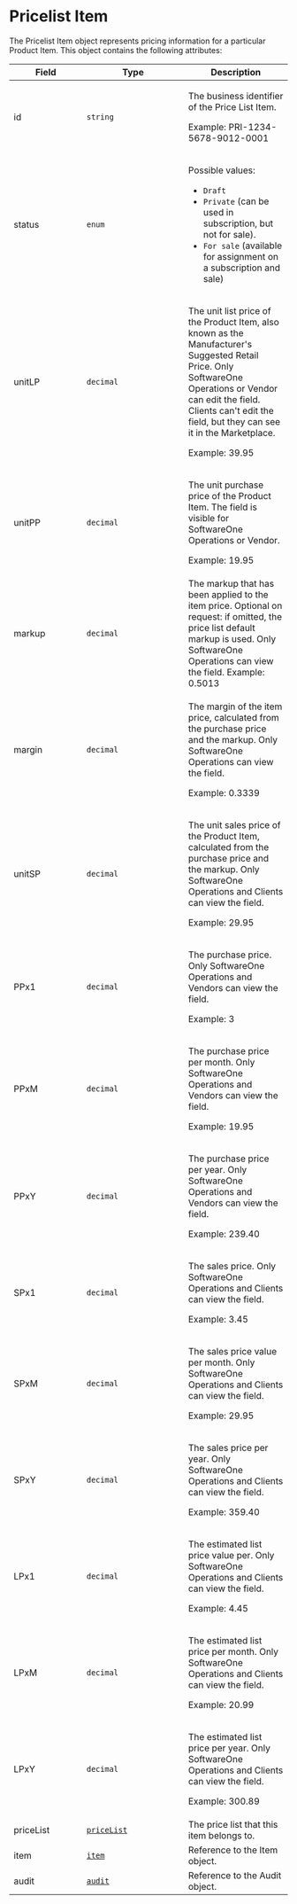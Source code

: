 # Pricelist Item

The Pricelist Item object represents pricing information for a particular Product Item. This object contains the following attributes:

<table><thead><tr><th width="116">Field</th><th width="168">Type</th><th>Description</th></tr></thead><tbody><tr><td>id</td><td><code>string</code></td><td><p>The business identifier of the Price List Item. </p><p>Example: PRI-1234-5678-9012-0001</p></td></tr><tr><td>status</td><td><code>enum</code></td><td><p>Possible values:</p><ul><li><code>Draft</code></li><li><code>Private</code> (can be used in subscription, but not for sale).</li><li><code>For sale</code> (available for assignment on a subscription and sale)</li></ul></td></tr><tr><td>unitLP</td><td><code>decimal</code></td><td><p>The unit list price of the Product Item, also known as the Manufacturer's Suggested Retail Price. Only SoftwareOne Operations or Vendor can edit the field. Clients can't edit the field, but they can see it in the Marketplace. </p><p>Example: 39.95</p></td></tr><tr><td>unitPP</td><td><code>decimal</code></td><td><p>The unit purchase price of the Product Item. The field is visible for SoftwareOne Operations or Vendor. </p><p>Example: 19.95</p></td></tr><tr><td>markup</td><td><code>decimal</code></td><td>The markup that has been applied to the item price. Optional on request: if omitted, the price list default markup is used. Only SoftwareOne Operations can view the field. Example: 0.5013</td></tr><tr><td>margin</td><td><code>decimal</code></td><td><p>The margin of the item price, calculated from the purchase price and the markup. Only SoftwareOne Operations can view the field.  </p><p>Example: 0.3339</p></td></tr><tr><td>unitSP</td><td><code>decimal</code></td><td><p>The unit sales price of the Product Item, calculated from the purchase price and the markup. Only SoftwareOne Operations and Clients can view the field.  </p><p>Example: 29.95</p></td></tr><tr><td>PPx1</td><td><code>decimal</code></td><td><p>The purchase price. Only SoftwareOne Operations and Vendors can view the field. </p><p>Example: 3</p></td></tr><tr><td>PPxM</td><td><code>decimal</code></td><td><p>The purchase price per month. Only SoftwareOne Operations and Vendors can view the field. </p><p>Example: 19.95</p></td></tr><tr><td>PPxY</td><td><code>decimal</code></td><td><p>The purchase price per year. Only SoftwareOne Operations and Vendors can view the field. </p><p>Example: 239.40</p></td></tr><tr><td>SPx1</td><td><code>decimal</code></td><td><p>The sales price. Only SoftwareOne Operations and Clients can view the field. </p><p>Example: 3.45</p></td></tr><tr><td>SPxM</td><td><code>decimal</code></td><td><p>The sales price value per month. Only SoftwareOne Operations and Clients can view the field. </p><p>Example: 29.95</p></td></tr><tr><td>SPxY</td><td><code>decimal</code></td><td><p>The sales price per year. Only SoftwareOne Operations and Clients can view the field. </p><p>Example: 359.40</p></td></tr><tr><td>LPx1</td><td><code>decimal</code></td><td><p>The estimated list price value per. Only SoftwareOne Operations and Clients can view the field. </p><p>Example: 4.45</p></td></tr><tr><td>LPxM</td><td><code>decimal</code></td><td><p>The estimated list price per month. Only SoftwareOne Operations and Clients can view the field. </p><p>Example: 20.99</p></td></tr><tr><td>LPxY</td><td><code>decimal</code></td><td><p>The estimated list price per year. Only SoftwareOne Operations and Clients can view the field. </p><p>Example: 300.89</p></td></tr><tr><td>priceList</td><td><a href="../pricelists/"><code>priceList</code></a></td><td>The price list that this item belongs to.</td></tr><tr><td>item</td><td><a href="../items/"><code>item</code></a></td><td>Reference to the Item object.</td></tr><tr><td>audit</td><td><a href="../../common-api-objects/audit.md"><code>audit</code></a></td><td> Reference to the Audit object. </td></tr></tbody></table>
